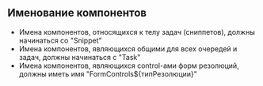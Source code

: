 ## Именование компонентов

* Имена компонентов, относящихся к телу задач (сниппетов), должны начинаться со "Snippet"
* Имена компонентов, являющихся общими для всех очередей и задач, должны начинаться с "Task"
* Имена компонентов, являющихся control-ами форм резолюций, должны иметь имя "FormControls${типРезолюции}"
